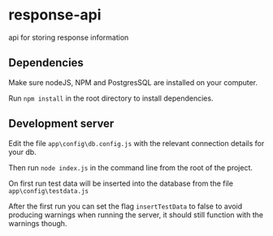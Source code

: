 # response-api
 api for storing response information

## Dependencies
 
Make sure nodeJS, NPM and PostgresSQL are installed on your computer.

Run `npm install` in the root directory to install dependencies.

## Development server

Edit the file `app\config\db.config.js` with the relevant connection details for your db.

Then run `node index.js` in the command line from the root of the project.

On first run test data will be inserted into the database from the file `app\config\testdata.js`

After the first run you can set the flag `insertTestData` to false to avoid producing warnings when running the server, it should still function with the warnings though.
